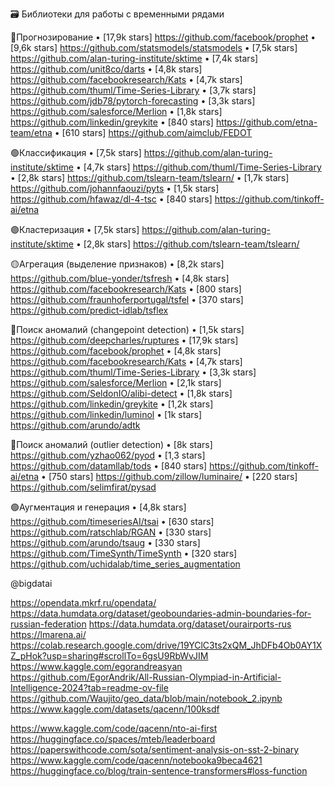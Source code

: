 🗃 Библиотеки для работы с временными рядами

🔴Прогнозирование
• [17,9k stars] https://github.com/facebook/prophet
• [9,6k stars] https://github.com/statsmodels/statsmodels
• [7,5k stars] https://github.com/alan-turing-institute/sktime
• [7,4k stars] https://github.com/unit8co/darts
• [4,8k stars] https://github.com/facebookresearch/Kats
• [4,7k stars] https://github.com/thuml/Time-Series-Library
• [3,7k stars] https://github.com/jdb78/pytorch-forecasting
• [3,3k stars] https://github.com/salesforce/Merlion
• [1,8k stars] https://github.com/linkedin/greykite
• [840 stars] https://github.com/etna-team/etna
• [610 stars] https://github.com/aimclub/FEDOT

🟢Классификация
• [7,5k stars] https://github.com/alan-turing-institute/sktime
• [4,7k stars] https://github.com/thuml/Time-Series-Library
• [2,8k stars] https://github.com/tslearn-team/tslearn/
• [1,7k stars] https://github.com/johannfaouzi/pyts
• [1,5k stars] https://github.com/hfawaz/dl-4-tsc
• [840 stars] https://github.com/tinkoff-ai/etna

🟣Кластеризация
• [7,5k stars] https://github.com/alan-turing-institute/sktime
• [2,8k stars] https://github.com/tslearn-team/tslearn/

🟡Агрегация (выделение признаков)
• [8,2k stars] https://github.com/blue-yonder/tsfresh
• [4,8k stars] https://github.com/facebookresearch/Kats
• [800 stars] https://github.com/fraunhoferportugal/tsfel
• [370 stars] https://github.com/predict-idlab/tsflex

🔵Поиск аномалий (changepoint detection)
• [1,5k stars] https://github.com/deepcharles/ruptures
• [17,9k stars] https://github.com/facebook/prophet
• [4,8k stars] https://github.com/facebookresearch/Kats
• [4,7k stars] https://github.com/thuml/Time-Series-Library
• [3,3k stars] https://github.com/salesforce/Merlion
• [2,1k stars] https://github.com/SeldonIO/alibi-detect
• [1,8k stars] https://github.com/linkedin/greykite
• [1,2k stars] https://github.com/linkedin/luminol
• [1k stars] https://github.com/arundo/adtk

🔴Поиск аномалий (outlier detection)
• [8k stars] https://github.com/yzhao062/pyod
• [1,3 stars] https://github.com/datamllab/tods
• [840 stars] https://github.com/tinkoff-ai/etna
• [750 stars] https://github.com/zillow/luminaire/
• [220 stars] https://github.com/selimfirat/pysad

🟢Аугментация и генерация
• [4,8k stars] https://github.com/timeseriesAI/tsai
• [630 stars] https://github.com/ratschlab/RGAN
• [330 stars] https://github.com/arundo/tsaug
• [330 stars] https://github.com/TimeSynth/TimeSynth
• [320 stars] https://github.com/uchidalab/time_series_augmentation

@bigdatai




https://opendata.mkrf.ru/opendata/
https://data.humdata.org/dataset/geoboundaries-admin-boundaries-for-russian-federation
https://data.humdata.org/dataset/ourairports-rus
https://lmarena.ai/
https://colab.research.google.com/drive/19YClC3ts2xQM_JhDFb4Ob0AY1XZ_pHok?usp=sharing#scrollTo=6gsU9RbWvJIM
https://www.kaggle.com/egorandreasyan
https://github.com/EgorAndrik/All-Russian-Olympiad-in-Artificial-Intelligence-2024?tab=readme-ov-file
https://github.com/Waujito/geo_data/blob/main/notebook_2.ipynb
https://www.kaggle.com/datasets/qacenn/100ksdf



https://www.kaggle.com/code/qacenn/nto-ai-first
https://huggingface.co/spaces/mteb/leaderboard
https://paperswithcode.com/sota/sentiment-analysis-on-sst-2-binary
https://www.kaggle.com/code/qacenn/notebooka9beca4621
https://huggingface.co/blog/train-sentence-transformers#loss-function